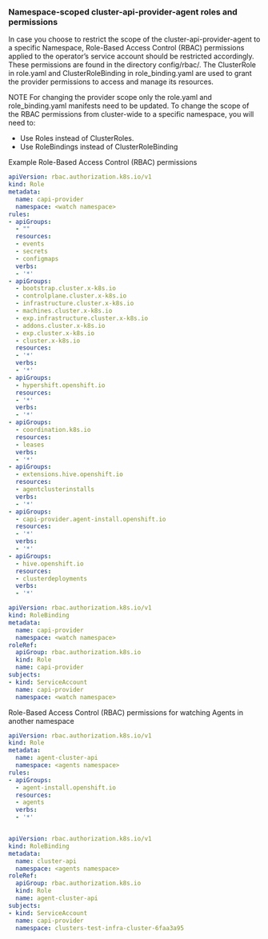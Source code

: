 ### Namespace-scoped cluster-api-provider-agent roles and permissions
In case you choose to restrict the scope of the cluster-api-provider-agent to a specific Namespace, 
Role-Based Access Control (RBAC) permissions applied to the operator’s service account should be restricted accordingly.
These permissions are found in the directory config/rbac/. The ClusterRole in role.yaml and ClusterRoleBinding in role_binding.yaml 
are used to grant the provider permissions to access and manage its resources.

NOTE For changing the provider scope only the role.yaml and role_binding.yaml manifests need to be updated. 
To change the scope of the RBAC permissions from cluster-wide to a specific namespace, you will need to:
* Use Roles instead of ClusterRoles.
* Use RoleBindings instead of ClusterRoleBinding

Example Role-Based Access Control (RBAC) permissions 

```yaml
apiVersion: rbac.authorization.k8s.io/v1
kind: Role
metadata:
  name: capi-provider
  namespace: <watch namespace>
rules:
- apiGroups:
  - ""
  resources:
  - events
  - secrets
  - configmaps
  verbs:
  - '*'
- apiGroups:
  - bootstrap.cluster.x-k8s.io
  - controlplane.cluster.x-k8s.io
  - infrastructure.cluster.x-k8s.io
  - machines.cluster.x-k8s.io
  - exp.infrastructure.cluster.x-k8s.io
  - addons.cluster.x-k8s.io
  - exp.cluster.x-k8s.io
  - cluster.x-k8s.io
  resources:
  - '*'
  verbs:
  - '*'
- apiGroups:
  - hypershift.openshift.io
  resources:
  - '*'
  verbs:
  - '*'
- apiGroups:
  - coordination.k8s.io
  resources:
  - leases
  verbs:
  - '*'
- apiGroups:
  - extensions.hive.openshift.io
  resources:
  - agentclusterinstalls
  verbs:
  - '*'
- apiGroups:
  - capi-provider.agent-install.openshift.io
  resources:
  - '*'
  verbs:
  - '*'
- apiGroups:
  - hive.openshift.io
  resources:
  - clusterdeployments
  verbs:
  - '*'
```

```yaml
apiVersion: rbac.authorization.k8s.io/v1
kind: RoleBinding
metadata:
  name: capi-provider
  namespace: <watch namespace>
roleRef:
  apiGroup: rbac.authorization.k8s.io
  kind: Role
  name: capi-provider
subjects:
- kind: ServiceAccount
  name: capi-provider
  namespace: <watch namespace>
```

Role-Based Access Control (RBAC) permissions for watching Agents in another namespace

```yaml
apiVersion: rbac.authorization.k8s.io/v1
kind: Role
metadata:
  name: agent-cluster-api
  namespace: <agents namespace>
rules:
- apiGroups:
  - agent-install.openshift.io
  resources:
  - agents
  verbs:
  - '*'
```

```yaml

apiVersion: rbac.authorization.k8s.io/v1
kind: RoleBinding
metadata:
  name: cluster-api
  namespace: <agents namespace>
roleRef:
  apiGroup: rbac.authorization.k8s.io
  kind: Role
  name: agent-cluster-api
subjects:
- kind: ServiceAccount
  name: capi-provider
  namespace: clusters-test-infra-cluster-6faa3a95
```